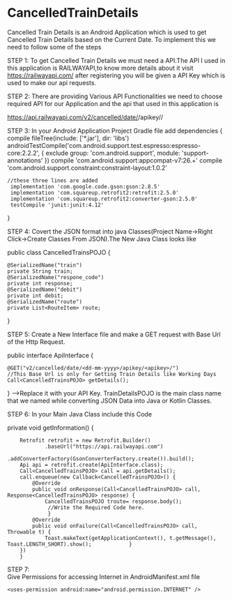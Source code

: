 # CancelledTrainDetails

Cancelled Train Details is an Android Application which is used to get Cancelled Train Details based on the Current Date.
To implement this we need to follow some of the steps

STEP 1:
To get Cancelled Train Details we must need a API.The API I used in this application is RAILWAYAPI,to know more details about it
visit  https://railwayapi.com/ 
after registering you will be given a API Key which is used to make our api requests.

STEP 2:
There are providing Various API Functionalities we need to choose required API for our Application and the api that used in this application is

https://api.railwayapi.com/v2/cancelled/date/<dd-mm-yyyy>/apikey/<apikey>/
        
STEP 3:
In your Android Application Project Gradle file add
dependencies {
    compile fileTree(include: ['*.jar'], dir: 'libs')
    androidTestCompile('com.android.support.test.espresso:espresso-core:2.2.2', {
        exclude group: 'com.android.support', module: 'support-annotations'
    })
    compile 'com.android.support:appcompat-v7:26.+'
    compile 'com.android.support.constraint:constraint-layout:1.0.2'
 
    //these three lines are added 
     implementation 'com.google.code.gson:gson:2.8.5'
     implementation 'com.squareup.retrofit2:retrofit:2.5.0'
     implementation 'com.squareup.retrofit2:converter-gson:2.5.0'
     testCompile 'junit:junit:4.12'
}
        
STEP 4:
Covert the JSON format into java Classes(Project Name->Right Click->Create Classes From JSON).The New Java Class looks like

public class CancelledTrainsPOJO {
 
    @SerializedName("train")
    private String train;
    @SerializedName("respone_code")
    private int response;
    @SerializedName("debit")
    private int debit;
    @SerializedName("route")
    private List<RouteItem> route;
}


STEP 5:
Create a New Interface file and make a GET request with Base Url of the Http Request.

public interface ApiInterface {

    @GET("v2/cancelled/date/<dd-mm-yyyy>/apikey/<apikey>/")
    //This Base Url is only for Getting Train Details like Working Days
    Call<CancelledTrainsPOJO> getDetails();
}
<apikey>-->Replace it with your API Key.
TrainDetailsPOJO is the main class name that we named while converting JSON Data into Java or Kotlin Classes.
        
STEP 6:
In your Main Java Class include this Code

private void getInformation() {

        Retrofit retrofit = new Retrofit.Builder()
                .baseUrl("https://api.railwayapi.com")
                .addConverterFactory(GsonConverterFactory.create()).build();
        Api api = retrofit.create(ApiInterface.class);
        Call<CancelledTrainsPOJO> call = api.getDetails();
        call.enqueue(new Callback<CancelledTrainsPOJO>() {
            @Override
            public void onResponse(Call<CancelledTrainsPOJO> call, Response<CancelledTrainsPOJO> response) {
                CancelledTrainsPOJO troute= response.body();
                 //Write the Required Code here.
                 }
            @Override
            public void onFailure(Call<CancelledTrainsPOJO> call, Throwable t) {
                Toast.makeText(getApplicationContext(), t.getMessage(), Toast.LENGTH_SHORT).show();            }
        })
        }
        
STEP 7:    
 Give Permissions for accessing Internet in AndroidManifest.xml file
  <!-- the internet permission --> 
    <uses-permission android:name="android.permission.INTERNET" />
